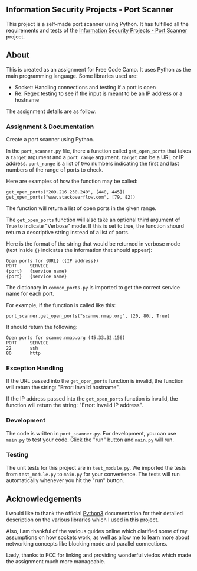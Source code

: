## Information Security Projects - Port Scanner
This project is a self-made port scanner using Python. It has fulfilled all the requirements and tests of the [Information Security Projects - Port Scanner](https://www.freecodecamp.org/learn/information-security/information-security-projects/port-scanner) project.

## About
This is created as an assignment for Free Code Camp. It uses Python as the main programming language. Some libraries used are:
- Socket: Handling connections and testing if a port is open
- Re: Regex testing to see if the input is meant to be an IP address or a hostname

The assignment details are as follow:

### Assignment & Documentation

Create a port scanner using Python.

In the `port_scanner.py` file, there a function called `get_open_ports` that takes a `target` argument and a `port_range` argument. `target` can be a URL or IP address. `port_range` is a list of two numbers indicating the first and last numbers of the range of ports to check.

Here are examples of how the function may be called:
```
get_open_ports("209.216.230.240", [440, 445])
get_open_ports("www.stackoverflow.com", [79, 82])
```

The function will return a list of open ports in the given range.

The `get_open_ports` function will also take an optional third argument of `True` to indicate "Verbose" mode. If this is set to true, the function shourd return a descriptive string instead of a list of ports.

Here is the format of the string that would be returned in verbose mode (text inside `{}` indicates the information that should appear):
```
Open ports for {URL} ({IP address})
PORT     SERVICE
{port}   {service name}
{port}   {service name}
```
The dictionary in `common_ports.py` is imported to get the correct service name for each port.

For example, if the function is called like this:
```
port_scanner.get_open_ports("scanme.nmap.org", [20, 80], True)
```
It should return the following:
```
Open ports for scanme.nmap.org (45.33.32.156)
PORT     SERVICE
22       ssh
80       http
```

### Exception Handling

If the URL passed into the `get_open_ports` function is invalid, the function will return the string: "Error: Invalid hostname".

If the IP address passed into the `get_open_ports` function is invalid, the function will return the string: "Error:  Invalid IP address".

### Development

The code is written in `port_scanner.py`. For development, you can use `main.py` to test your code. Click the "run" button and `main.py` will run.

### Testing 

The unit tests for this project are in `test_module.py`. We imported the tests from `test_module.py` to `main.py` for your convenience. The tests will run automatically whenever you hit the "run" button.

## Acknowledgements
I would like to thank the official [Python3](https://docs.python.org/3.8/) documentation for their detailed description on the various libraries which I used in this project.

Also, I am thankful of the various guides online which clarified some of my assumptions on how sockets work, as well as allow me to learn more about networking concepts like blocking mode and parallel connections.

Lasly, thanks to FCC for linking and providing wonderful viedos which made the assignment much more manageable.
